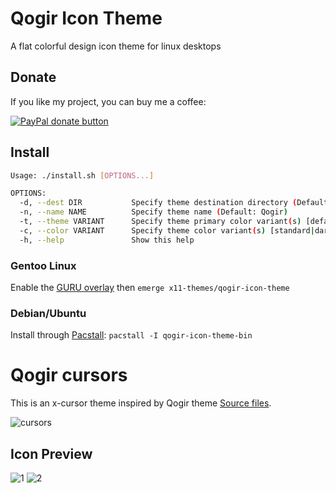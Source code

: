 # Qogir Icon Theme
A flat colorful design icon theme for linux desktops

## Donate

If you like my project, you can buy me a coffee:

<span class="paypal"><a href="https://www.paypal.me/vinceliuice" title="Donate to this project using Paypal"><img src="https://www.paypalobjects.com/webstatic/mktg/Logo/pp-logo-100px.png" alt="PayPal donate button" /></a></span>

## Install

```sh
Usage: ./install.sh [OPTIONS...]

OPTIONS:
  -d, --dest DIR           Specify theme destination directory (Default: /home/romildo/.local/share/icons)
  -n, --name NAME          Specify theme name (Default: Qogir)
  -t, --theme VARIANT      Specify theme primary color variant(s) [default|manjaro|ubuntu|all] (Default: all themes)
  -c, --color VARIANT      Specify theme color variant(s) [standard|dark|all] (Default: all variants)
  -h, --help               Show this help
```

### Gentoo Linux

Enable the [GURU overlay](https://wiki.gentoo.org/wiki/Project:GURU) then `emerge x11-themes/qogir-icon-theme`

### Debian/Ubuntu

Install through [Pacstall](https://github.com/pacstall/pacstall): `pacstall -I qogir-icon-theme-bin`

# Qogir cursors
This is an x-cursor theme inspired by Qogir theme
  [Source files](src/cursors).

![cursors](cursors-preview.png)

## Icon Preview
![1](https://github.com/vinceliuice/Qogir-icon-theme/blob/master/preview_01.png?raw=true)
![2](https://github.com/vinceliuice/Qogir-icon-theme/blob/master/preview_02.png?raw=true)
